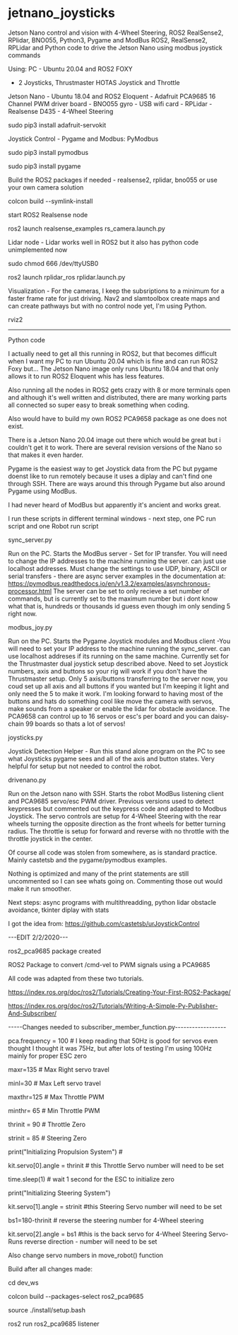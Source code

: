 # jetnano_joysticks
Jetson Nano control and vision with 4-Wheel Steering, ROS2 RealSense2, RPlidar, BNO055, Python3, Pygame and ModBus
ROS2, RealSense2, RPLidar and Python code to drive the Jetson Nano using modbus joystick commands

Using:
PC - Ubuntu 20.04 and ROS2 FOXY
   - 2 Joysticks, Thrustmaster HOTAS Joystick and Throttle


Jetson Nano - Ubuntu 18.04 and ROS2 Eloquent
            - Adafruit PCA9685 16 Channel PWM driver board
            - BNO055 gyro
            - USB wifi card
            - RPLidar
            - Realsense D435
            - 4-Wheel Steering

sudo pip3 install adafruit-servokit



Joystick Control - Pygame and Modbus: PyModbus

sudo pip3 install pymodbus

sudo pip3 install pygame

Build the ROS2 packages if needed - realsense2, rplidar, bno055 or use your own camera solution

colcon build --symlink-install

start ROS2 Realsense node

ros2 launch realsense_examples rs_camera.launch.py


Lidar node - Lidar works well in ROS2 but it also has python code unimplemented now

sudo chmod 666 /dev/ttyUSB0

ros2 launch rplidar_ros rplidar.launch.py



Visualization - For the cameras, I keep the subsriptions to a minimum for a faster frame rate for just driving. Nav2 and slamtoolbox create maps and can create pathways but with no control node yet, I'm using Python.

rviz2


*********************************
Python code

I actually need to get all this running in ROS2, but that becomes difficult when I want my PC to run Ubuntu 20.04 which is fine and can run ROS2 Foxy but... The Jetson Nano image only runs Ubuntu 18.04 and that only allows it to run ROS2 Eloquent whis has less features.

Also running all the nodes in ROS2 gets crazy with 8 or more terminals open and although it's well written and distributed, there are many working parts all connected so super easy to break something when coding.

Also would have to build my own ROS2 PCA9658 package as one does not exist. 

There is a Jetson Nano 20.04 image out there which would be great but i couldn't get it to work. There are several revision versions of the Nano so that makes it even harder.


Pygame is the easiest way to get Joystick data from the PC but pygame doenst like to run remotely because it uses a diplay and can't find one through SSH. There are ways around this through Pygame but also around Pygame using ModBus.

I had never heard of ModBus but apparently it's ancient and works great.


I run these scripts in different terminal windows - next step, one PC run script and one Robot run script

sync_server.py

Run on the PC. Starts the ModBus server - Set for IP transfer. You will need to change the IP addresses to the machine running the server. can just use localhost addresses. Must change the settings to use UDP, binary, ASCII or serial transfers - there are async server examples in the documentation at:
https://pymodbus.readthedocs.io/en/v1.3.2/examples/asynchronous-processor.html
The server can be set to only recieve a set number of commands, but is currently set to the maximum number but i dont know what that is, hundreds or thousands id guess even though im only sending 5 right now.


modbus_joy.py

Run on the PC. Starts the Pygame Joystick modules and Modbus client -You will need to set your IP address to the machine running the sync_server. can use localhost addreses if its running on the same machine. Currently set for the Thrustmaster dual joystick setup described above.  Need to set Joystick numbers, axis and buttons so your rig will work if you don't have the Thrustmaster setup. Only 5 axis/buttons transferring to the server now, you coud set up all axis and all buttons if you wanted but I'm keeping it light and only need the 5 to make it work. I'm looking forward to having most of the buttons and hats do something cool like move the camera with servos, make sounds from a speaker or enable the lidar for obstacle avoidance. The PCA9658 can control up to 16 servos or esc's per board and you can daisy-chain 99 boards so thats a lot of servos!


joysticks.py

Joystick Detection Helper - Run this stand alone program on the PC to see what Joysticks pygame sees and all of the axis and button states. Very helpful for setup but not needed to control the robot.


drivenano.py

Run on the Jetson nano with SSH. Starts the robot ModBus listening client and PCA9685 servo/esc PWM driver.
Previous versions used to detect keypresses but commented out the keypress code and adapted to Modbus Joystick. The servo controls are setup for 4-Wheel Steering with the rear wheels turning the opposite direction as the front wheels for better turning radius. The throttle is setup for forward and reverse with no throttle with the throttle joystick in the center.

Of course all code was stolen from somewhere, as is standard practice. Mainly castetsb and the pygame/pymodbus examples.

Nothing is optimized and many of the print statements are still uncommented so I can see whats going on. Commenting those out would make it run smoother.

Next steps: async programs with multithreadding, python lidar obstacle avoidance, tkinter diplay with stats


I got the idea from: https://github.com/castetsb/urJoystickControl

---EDIT 2/2/2020---

ros2_pca9685 package created

ROS2 Package to convert /cmd-vel to PWM signals using a PCA9685

All code was adapted from these two tutorials.

https://index.ros.org/doc/ros2/Tutorials/Creating-Your-First-ROS2-Package/

https://index.ros.org/doc/ros2/Tutorials/Writing-A-Simple-Py-Publisher-And-Subscriber/

-----Changes needed to subscriber_member_function.py------------------

pca.frequency = 100 # I keep reading that 50Hz is good for servos even thought I thought it was 75Hz, but after lots of testing I'm using 100Hz mainly for proper ESC zero

maxr=135 # Max Right servo travel

minl=30 # Max Left servo travel

maxthr=125 # Max Throttle PWM

minthr= 65 # Min Throttle PWM

thrinit = 90 # Throttle Zero

strinit = 85 # Steering Zero

print("Initializing Propulsion System") #

kit.servo[0].angle = thrinit # this Throttle Servo number will need to be set

time.sleep(1) # wait 1 second for the ESC to initialize zero

print("Initializing Steering System")

kit.servo[1].angle = strinit #this Steering Servo number will need to be set

bs1=180-thrinit # reverse the steering number for 4-Wheel steering

kit.servo[2].angle = bs1 #this is the back servo for 4-Wheel Steering Servo- Runs reverse direction - number will need to be set

Also change servo numbers in move_robot() function

Build after all changes made:

cd dev_ws

colcon build --packages-select ros2_pca9685

source ./install/setup.bash

ros2 run ros2_pca9685 listener



